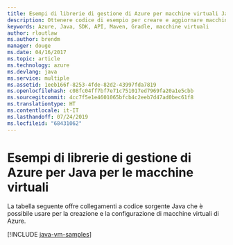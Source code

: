 ```yaml
---
title: Esempi di librerie di gestione di Azure per macchine virtuali Java
description: Ottenere codice di esempio per creare e aggiornare macchine virtuali di Azure con le librerie di gestione di Azure per Java
keywords: Azure, Java, SDK, API, Maven, Gradle, macchine virtuali
author: rloutlaw
ms.author: brendm
manager: douge
ms.date: 04/16/2017
ms.topic: article
ms.technology: azure
ms.devlang: java
ms.service: multiple
ms.assetid: 1eeb166f-8253-4fde-82d2-43997fda7819
ms.openlocfilehash: c08fc04ff7bf7e71c751017ed7969fa20a1e5cbb
ms.sourcegitcommit: 4cc7f5e1e4601065bfcb4c2eeb7d47ad0bec61f8
ms.translationtype: HT
ms.contentlocale: it-IT
ms.lasthandoff: 07/24/2019
ms.locfileid: "68431062"
---
```

# <a name="azure-management-libraries-for-java-samples-for-virtual-machines"></a>Esempi di librerie di gestione di Azure per Java per le macchine virtuali

La tabella seguente offre collegamenti a codice sorgente Java che è possibile usare per la creazione e la configurazione di macchine virtuali di Azure.

[!INCLUDE [java-vm-samples](includes/java-vm-samples.md)]